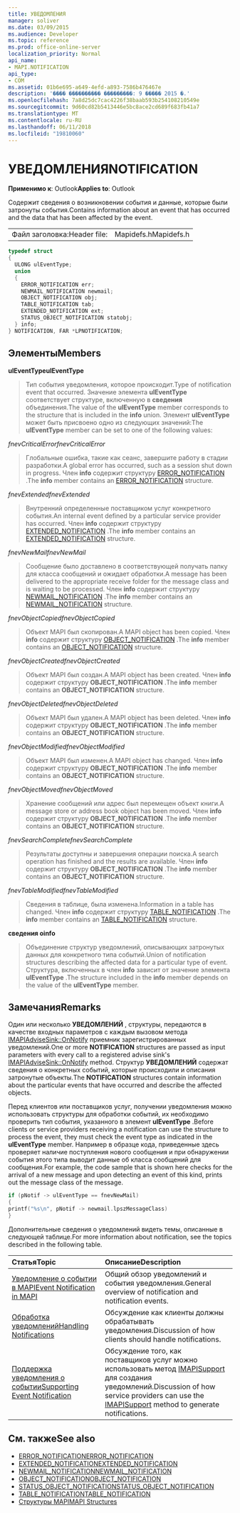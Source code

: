 ```yaml
---
title: УВЕДОМЛЕНИЯ
manager: soliver
ms.date: 03/09/2015
ms.audience: Developer
ms.topic: reference
ms.prod: office-online-server
localization_priority: Normal
api_name:
- MAPI.NOTIFICATION
api_type:
- COM
ms.assetid: 01b6e695-a649-4efd-a893-7586b476467e
description: '���� ���������� ���������: 9 ����� 2015 �.'
ms.openlocfilehash: 7a8d25dc7cac4226f38baab593b254108210549e
ms.sourcegitcommit: 9d60cd82b5413446e5bc8ace2cd689f683fb41a7
ms.translationtype: MT
ms.contentlocale: ru-RU
ms.lasthandoff: 06/11/2018
ms.locfileid: "19810060"
---
```

# <a name="notification"></a><span data-ttu-id="45673-103">УВЕДОМЛЕНИЯ</span><span class="sxs-lookup"><span data-stu-id="45673-103">NOTIFICATION</span></span>
 
<span data-ttu-id="45673-104">**Применимо к**: Outlook</span><span class="sxs-lookup"><span data-stu-id="45673-104">**Applies to**: Outlook</span></span> 
  
<span data-ttu-id="45673-105">Содержит сведения о возникновении события и данные, которые были затронуты события.</span><span class="sxs-lookup"><span data-stu-id="45673-105">Contains information about an event that has occurred and the data that has been affected by the event.</span></span>
  
|||
|:-----|:-----|
|<span data-ttu-id="45673-106">Файл заголовка:</span><span class="sxs-lookup"><span data-stu-id="45673-106">Header file:</span></span>  <br/> |<span data-ttu-id="45673-107">Mapidefs.h</span><span class="sxs-lookup"><span data-stu-id="45673-107">Mapidefs.h</span></span>  <br/> |
   
```cpp
typedef struct
{
  ULONG ulEventType;
  union
  {
    ERROR_NOTIFICATION err;
    NEWMAIL_NOTIFICATION newmail;
    OBJECT_NOTIFICATION obj;
    TABLE_NOTIFICATION tab;
    EXTENDED_NOTIFICATION ext;
    STATUS_OBJECT_NOTIFICATION statobj;
  } info;
} NOTIFICATION, FAR *LPNOTIFICATION;

```

## <a name="members"></a><span data-ttu-id="45673-108">Элементы</span><span class="sxs-lookup"><span data-stu-id="45673-108">Members</span></span>

<span data-ttu-id="45673-109">**ulEventType**</span><span class="sxs-lookup"><span data-stu-id="45673-109">**ulEventType**</span></span>
  
> <span data-ttu-id="45673-110">Тип события уведомления, которое происходит.</span><span class="sxs-lookup"><span data-stu-id="45673-110">Type of notification event that occurred.</span></span> <span data-ttu-id="45673-111">Значение элемента **ulEventType** соответствует структуре, включенную в **сведения** объединения.</span><span class="sxs-lookup"><span data-stu-id="45673-111">The value of the **ulEventType** member corresponds to the structure that is included in the **info** union.</span></span> <span data-ttu-id="45673-112">Элемент **ulEventType** может быть присвоено одно из следующих значений:</span><span class="sxs-lookup"><span data-stu-id="45673-112">The **ulEventType** member can be set to one of the following values:</span></span> 
    
 <span data-ttu-id="45673-113">_fnevCriticalError_</span><span class="sxs-lookup"><span data-stu-id="45673-113">_fnevCriticalError_</span></span>
  
> <span data-ttu-id="45673-114">Глобальные ошибка, такие как сеанс, завершите работу в стадии разработки.</span><span class="sxs-lookup"><span data-stu-id="45673-114">A global error has occurred, such as a session shut down in progress.</span></span> <span data-ttu-id="45673-115">Член **info** содержит структуру [ERROR_NOTIFICATION](error_notification.md) .</span><span class="sxs-lookup"><span data-stu-id="45673-115">The **info** member contains an [ERROR_NOTIFICATION](error_notification.md) structure.</span></span> 
    
 <span data-ttu-id="45673-116">_fnevExtended_</span><span class="sxs-lookup"><span data-stu-id="45673-116">_fnevExtended_</span></span>
  
> <span data-ttu-id="45673-117">Внутренний определенные поставщиком услуг конкретного события.</span><span class="sxs-lookup"><span data-stu-id="45673-117">An internal event defined by a particular service provider has occurred.</span></span> <span data-ttu-id="45673-118">Член **info** содержит структуру [EXTENDED_NOTIFICATION](extended_notification.md) .</span><span class="sxs-lookup"><span data-stu-id="45673-118">The **info** member contains an [EXTENDED_NOTIFICATION](extended_notification.md) structure.</span></span> 
    
 <span data-ttu-id="45673-119">_fnevNewMail_</span><span class="sxs-lookup"><span data-stu-id="45673-119">_fnevNewMail_</span></span>
  
> <span data-ttu-id="45673-120">Сообщение было доставлено в соответствующей получать папку для класса сообщений и ожидает обработки.</span><span class="sxs-lookup"><span data-stu-id="45673-120">A message has been delivered to the appropriate receive folder for the message class and is waiting to be processed.</span></span> <span data-ttu-id="45673-121">Член **info** содержит структуру [NEWMAIL_NOTIFICATION](newmail_notification.md) .</span><span class="sxs-lookup"><span data-stu-id="45673-121">The **info** member contains an [NEWMAIL_NOTIFICATION](newmail_notification.md) structure.</span></span> 
    
 <span data-ttu-id="45673-122">_fnevObjectCopied_</span><span class="sxs-lookup"><span data-stu-id="45673-122">_fnevObjectCopied_</span></span>
  
> <span data-ttu-id="45673-123">Объект MAPI был скопирован.</span><span class="sxs-lookup"><span data-stu-id="45673-123">A MAPI object has been copied.</span></span> <span data-ttu-id="45673-124">Член **info** содержит структуру [OBJECT_NOTIFICATION](object_notification.md) .</span><span class="sxs-lookup"><span data-stu-id="45673-124">The **info** member contains an [OBJECT_NOTIFICATION](object_notification.md) structure.</span></span> 
    
 <span data-ttu-id="45673-125">_fnevObjectCreated_</span><span class="sxs-lookup"><span data-stu-id="45673-125">_fnevObjectCreated_</span></span>
  
> <span data-ttu-id="45673-126">Объект MAPI был создан.</span><span class="sxs-lookup"><span data-stu-id="45673-126">A MAPI object has been created.</span></span> <span data-ttu-id="45673-127">Член **info** содержит структуру **OBJECT_NOTIFICATION** .</span><span class="sxs-lookup"><span data-stu-id="45673-127">The **info** member contains an **OBJECT_NOTIFICATION** structure.</span></span> 
    
 <span data-ttu-id="45673-128">_fnevObjectDeleted_</span><span class="sxs-lookup"><span data-stu-id="45673-128">_fnevObjectDeleted_</span></span>
  
> <span data-ttu-id="45673-129">Объект MAPI был удален.</span><span class="sxs-lookup"><span data-stu-id="45673-129">A MAPI object has been deleted.</span></span> <span data-ttu-id="45673-130">Член **info** содержит структуру **OBJECT_NOTIFICATION** .</span><span class="sxs-lookup"><span data-stu-id="45673-130">The **info** member contains an **OBJECT_NOTIFICATION** structure.</span></span> 
    
 <span data-ttu-id="45673-131">_fnevObjectModified_</span><span class="sxs-lookup"><span data-stu-id="45673-131">_fnevObjectModified_</span></span>
  
> <span data-ttu-id="45673-132">Объект MAPI был изменен.</span><span class="sxs-lookup"><span data-stu-id="45673-132">A MAPI object has changed.</span></span> <span data-ttu-id="45673-133">Член **info** содержит структуру **OBJECT_NOTIFICATION** .</span><span class="sxs-lookup"><span data-stu-id="45673-133">The **info** member contains an **OBJECT_NOTIFICATION** structure.</span></span> 
    
 <span data-ttu-id="45673-134">_fnevObjectMoved_</span><span class="sxs-lookup"><span data-stu-id="45673-134">_fnevObjectMoved_</span></span>
  
> <span data-ttu-id="45673-135">Хранение сообщений или адрес был перемещен объект книги.</span><span class="sxs-lookup"><span data-stu-id="45673-135">A message store or address book object has been moved.</span></span> <span data-ttu-id="45673-136">Член **info** содержит структуру **OBJECT_NOTIFICATION** .</span><span class="sxs-lookup"><span data-stu-id="45673-136">The **info** member contains an **OBJECT_NOTIFICATION** structure.</span></span> 
    
 <span data-ttu-id="45673-137">_fnevSearchComplete_</span><span class="sxs-lookup"><span data-stu-id="45673-137">_fnevSearchComplete_</span></span>
  
> <span data-ttu-id="45673-138">Результаты доступны и завершения операции поиска.</span><span class="sxs-lookup"><span data-stu-id="45673-138">A search operation has finished and the results are available.</span></span> <span data-ttu-id="45673-139">Член **info** содержит структуру **OBJECT_NOTIFICATION** .</span><span class="sxs-lookup"><span data-stu-id="45673-139">The **info** member contains an **OBJECT_NOTIFICATION** structure.</span></span> 
    
 <span data-ttu-id="45673-140">_fnevTableModified_</span><span class="sxs-lookup"><span data-stu-id="45673-140">_fnevTableModified_</span></span>
  
> <span data-ttu-id="45673-141">Сведения в таблице, была изменена.</span><span class="sxs-lookup"><span data-stu-id="45673-141">Information in a table has changed.</span></span> <span data-ttu-id="45673-142">Член **info** содержит структуру [TABLE_NOTIFICATION](table_notification.md) .</span><span class="sxs-lookup"><span data-stu-id="45673-142">The **info** member contains an [TABLE_NOTIFICATION](table_notification.md) structure.</span></span> 
    
<span data-ttu-id="45673-143">**сведения о**</span><span class="sxs-lookup"><span data-stu-id="45673-143">**info**</span></span>
  
> <span data-ttu-id="45673-144">Объединение структур уведомлений, описывающих затронутых данных для конкретного типа событий.</span><span class="sxs-lookup"><span data-stu-id="45673-144">Union of notification structures describing the affected data for a particular type of event.</span></span> <span data-ttu-id="45673-145">Структура, включенных в член **info** зависит от значение элемента **ulEventType** .</span><span class="sxs-lookup"><span data-stu-id="45673-145">The structure included in the **info** member depends on the value of the **ulEventType** member.</span></span> 
    
## <a name="remarks"></a><span data-ttu-id="45673-146">Замечания</span><span class="sxs-lookup"><span data-stu-id="45673-146">Remarks</span></span>

<span data-ttu-id="45673-147">Один или несколько **УВЕДОМЛЕНИЙ** , структуры, передаются в качестве входных параметров с каждым вызовом метода [IMAPIAdviseSink::OnNotify](imapiadvisesink-onnotify.md) приемник зарегистрированных уведомлений.</span><span class="sxs-lookup"><span data-stu-id="45673-147">One or more **NOTIFICATION** structures are passed as input parameters with every call to a registered advise sink's [IMAPIAdviseSink::OnNotify](imapiadvisesink-onnotify.md) method.</span></span> <span data-ttu-id="45673-148">Структур **УВЕДОМЛЕНИЙ** содержат сведения о конкретных событий, которые происходили и описания затронутые объекты.</span><span class="sxs-lookup"><span data-stu-id="45673-148">The **NOTIFICATION** structures contain information about the particular events that have occurred and describe the affected objects.</span></span> 
  
<span data-ttu-id="45673-149">Перед клиентов или поставщиков услуг, получении уведомления можно использовать структуры для обработки событий, их необходимо проверить тип события, указанного в элемент **ulEventType** .</span><span class="sxs-lookup"><span data-stu-id="45673-149">Before clients or service providers receiving a notification can use the structure to process the event, they must check the event type as indicated in the **ulEventType** member.</span></span> <span data-ttu-id="45673-150">Например в образце кода, приведенные здесь проверяет наличие поступления нового сообщения и при обнаружении события этого типа выводит данные об класса сообщений для сообщения.</span><span class="sxs-lookup"><span data-stu-id="45673-150">For example, the code sample that is shown here checks for the arrival of a new message and upon detecting an event of this kind, prints out the message class of the message.</span></span> 
  
```cpp
if (pNotif -> ulEventType == fnevNewMail)
{
printf("%s\n", pNotif -> newmail.lpszMessageClass)
}

```

<span data-ttu-id="45673-151">Дополнительные сведения о уведомлений видеть темы, описанные в следующей таблице.</span><span class="sxs-lookup"><span data-stu-id="45673-151">For more information about notification, see the topics described in the following table.</span></span>
  
|<span data-ttu-id="45673-152">**Статья**</span><span class="sxs-lookup"><span data-stu-id="45673-152">**Topic**</span></span>|<span data-ttu-id="45673-153">**Описание**</span><span class="sxs-lookup"><span data-stu-id="45673-153">**Description**</span></span>|
|:-----|:-----|
|[<span data-ttu-id="45673-154">Уведомление о событии в MAPI</span><span class="sxs-lookup"><span data-stu-id="45673-154">Event Notification in MAPI</span></span>](event-notification-in-mapi.md) <br/> |<span data-ttu-id="45673-155">Общий обзор уведомлений и события уведомления.</span><span class="sxs-lookup"><span data-stu-id="45673-155">General overview of notification and notification events.</span></span>  <br/> |
|[<span data-ttu-id="45673-156">Обработка уведомлений</span><span class="sxs-lookup"><span data-stu-id="45673-156">Handling Notifications</span></span>](handling-notifications.md) <br/> |<span data-ttu-id="45673-157">Обсуждение как клиенты должны обрабатывать уведомления.</span><span class="sxs-lookup"><span data-stu-id="45673-157">Discussion of how clients should handle notifications.</span></span>  <br/> |
|[<span data-ttu-id="45673-158">Поддержка уведомления о событии</span><span class="sxs-lookup"><span data-stu-id="45673-158">Supporting Event Notification</span></span>](supporting-event-notification.md) <br/> |<span data-ttu-id="45673-159">Обсуждение того, как поставщиков услуг можно использовать метод [IMAPISupport](imapisupportiunknown.md) для создания уведомлений.</span><span class="sxs-lookup"><span data-stu-id="45673-159">Discussion of how service providers can use the [IMAPISupport](imapisupportiunknown.md) method to generate notifications.</span></span>  <br/> |
   
## <a name="see-also"></a><span data-ttu-id="45673-160">См. также</span><span class="sxs-lookup"><span data-stu-id="45673-160">See also</span></span>


- [<span data-ttu-id="45673-161">ERROR_NOTIFICATION</span><span class="sxs-lookup"><span data-stu-id="45673-161">ERROR_NOTIFICATION</span></span>](error_notification.md)  
- [<span data-ttu-id="45673-162">EXTENDED_NOTIFICATION</span><span class="sxs-lookup"><span data-stu-id="45673-162">EXTENDED_NOTIFICATION</span></span>](extended_notification.md)  
- [<span data-ttu-id="45673-163">NEWMAIL_NOTIFICATION</span><span class="sxs-lookup"><span data-stu-id="45673-163">NEWMAIL_NOTIFICATION</span></span>](newmail_notification.md)  
- [<span data-ttu-id="45673-164">OBJECT_NOTIFICATION</span><span class="sxs-lookup"><span data-stu-id="45673-164">OBJECT_NOTIFICATION</span></span>](object_notification.md)  
- [<span data-ttu-id="45673-165">STATUS_OBJECT_NOTIFICATION</span><span class="sxs-lookup"><span data-stu-id="45673-165">STATUS_OBJECT_NOTIFICATION</span></span>](status_object_notification.md)  
- [<span data-ttu-id="45673-166">TABLE_NOTIFICATION</span><span class="sxs-lookup"><span data-stu-id="45673-166">TABLE_NOTIFICATION</span></span>](table_notification.md)
- [<span data-ttu-id="45673-167">Структуры MAPI</span><span class="sxs-lookup"><span data-stu-id="45673-167">MAPI Structures</span></span>](mapi-structures.md)

